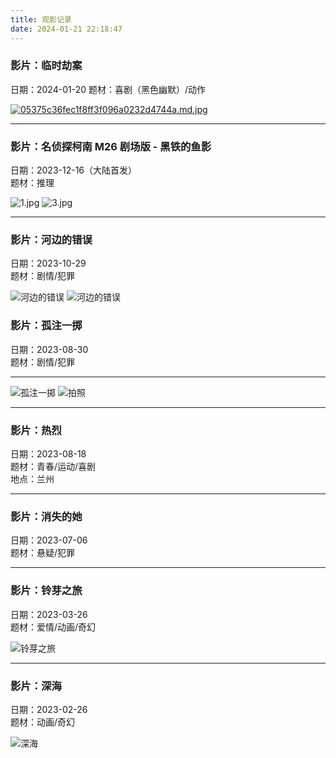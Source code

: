 ```yaml
---
title: 观影记录
date: 2024-01-21 22:18:47
---
```


### 影片：临时劫案

日期：2024-01-20
题材：喜剧（黑色幽默）/动作

[![05375c36fec1f8ff3f096a0232d4744a.md.jpg](https://cdnjson.com/images/2024/01/27/05375c36fec1f8ff3f096a0232d4744a.md.jpg)](https://cdnjson.com/image/uXZ6F)

---

### 影片：名侦探柯南 M26 剧场版 - 黑铁的鱼影

日期：2023-12-16（大陆首发）  
题材：推理

![1.jpg](https://cdnjson.com/images/2023/12/17/1.jpg)
![3.jpg](https://cdnjson.com/images/2023/12/17/3.jpg)

---

### 影片：河边的错误

日期：2023-10-29  
题材：剧情/犯罪

![河边的错误](https://cdnjson.com/images/2023/10/30/1755840273.jpg)
![河边的错误](https://cdnjson.com/images/2023/10/30/1893753820.jpg)

### 影片：孤注一掷

日期：2023-08-30  
题材：剧情/犯罪

---

![孤注一掷](https://cdnjson.com/images/2023/09/01/2009774768.jpg)
![拍照](https://cdnjson.com/images/2023/09/01/940025328.jpg)

---

### 影片：热烈

日期：2023-08-18  
题材：青春/运动/喜剧  
地点：兰州

---

### 影片：消失的她

日期：2023-07-06  
题材：悬疑/犯罪

---

### 影片：铃芽之旅

日期：2023-03-26  
题材：爱情/动画/奇幻

![铃芽之旅](https://cdnjson.com/images/2023/09/01/1026771523.jpg)

---

### 影片：深海

日期：2023-02-26  
题材：动画/奇幻

![深海](https://cdnjson.com/images/2023/09/01/1973501447.jpg)
